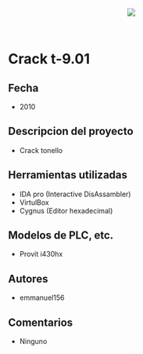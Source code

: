 <br/>
<p align="center">
  <img src="https://avatars2.githubusercontent.com/u/15052789?v=3&s=200">
</p>
<br/>

# Crack t-9.01

## Fecha
* 2010

## Descripcion del proyecto
* Crack tonello

## Herramientas utilizadas
* IDA pro (Interactive DisAssambler)
* VirtulBox
* Cygnus (Editor hexadecimal)

## Modelos de PLC, etc.
* Provit i430hx

## Autores
* emmanuel156

## Comentarios
* Ninguno
